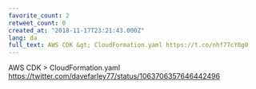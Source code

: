 ```yaml
---
favorite_count: 2
retweet_count: 0
created_at: "2018-11-17T23:21:43.000Z"
lang: da
full_text: AWS CDK &gt; CloudFormation.yaml https://t.co/nhf77cY0g0
---
```


AWS CDK &gt; CloudFormation.yaml
<https://twitter.com/davefarley77/status/1063706357646442496>
